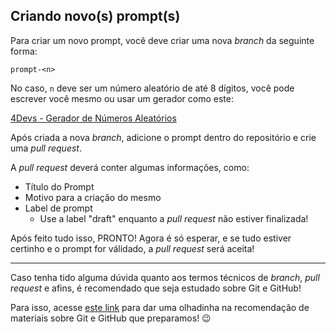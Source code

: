 ## Criando novo(s) prompt(s)

Para criar um novo prompt, você deve criar uma nova *branch* da seguinte forma:

```
prompt-<n>
```

No caso, `n` deve ser um número aleatório de até 8 dígitos, você pode escrever você mesmo ou usar um gerador como este:

[4Devs - Gerador de Números Aleatórios](https://www.4devs.com.br/gerador_de_numeros_aleatorios)

Após criada a nova *branch*, adicione o prompt dentro do repositório e crie uma *pull request*.

A *pull request* deverá conter algumas informações, como:

- Título do Prompt
- Motivo para a criação do mesmo
- Label de prompt
  - Use a label "draft" enquanto a *pull request* não estiver finalizada!

Após feito tudo isso, PRONTO! Agora é só esperar, e se tudo estiver certinho e o prompt for válidado, a *pull request* será aceita!

---

Caso tenha tido alguma dúvida quanto aos termos técnicos de *branch*, *pull request* e afins, é recomendado que seja estudado sobre Git e GitHub!

Para isso, acesse [este link](https://github.com/H3rmel/prompt-garden/blob/main/orienta%C3%A7%C3%B5es/MATERIAL_RECOMENDADO.md) para dar uma olhadinha na recomendação de materiais sobre Git e GitHub que preparamos! 😉